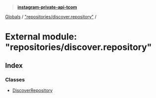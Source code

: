 > **[instagram-private-api-tcom](../README.md)**

[Globals](../README.md) / ["repositories/discover.repository"](_repositories_discover_repository_.md) /

# External module: "repositories/discover.repository"

## Index

### Classes

* [DiscoverRepository](../classes/_repositories_discover_repository_.discoverrepository.md)